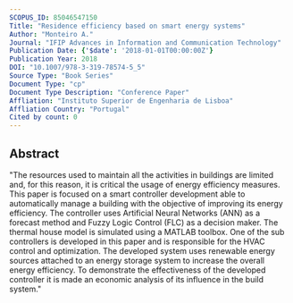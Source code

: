 ```yaml
---
SCOPUS_ID: 85046547150
Title: "Residence efficiency based on smart energy systems"
Author: "Monteiro A."
Journal: "IFIP Advances in Information and Communication Technology"
Publication Date: {'$date': '2018-01-01T00:00:00Z'}
Publication Year: 2018
DOI: "10.1007/978-3-319-78574-5_5"
Source Type: "Book Series"
Document Type: "cp"
Document Type Description: "Conference Paper"
Affliation: "Instituto Superior de Engenharia de Lisboa"
Affliation Country: "Portugal"
Cited by count: 0
---
```


## Abstract
"The resources used to maintain all the activities in buildings are limited and, for this reason, it is critical the usage of energy efficiency measures. This paper is focused on a smart controller development able to automatically manage a building with the objective of improving its energy efficiency. The controller uses Artificial Neural Networks (ANN) as a forecast method and Fuzzy Logic Control (FLC) as a decision maker. The thermal house model is simulated using a MATLAB toolbox. One of the sub controllers is developed in this paper and is responsible for the HVAC control and optimization. The developed system uses renewable energy sources attached to an energy storage system to increase the overall energy efficiency. To demonstrate the effectiveness of the developed controller it is made an economic analysis of its influence in the build system."
